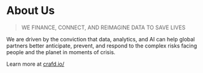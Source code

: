 # About Us

> WE FINANCE, CONNECT, AND REIMAGINE DATA TO SAVE LIVES

We are driven by the conviction that data, analytics, and AI can help global partners better anticipate, prevent, and respond to the complex risks facing people and the planet in moments of crisis.

Learn more at [crafd.io/](https://crafd.io/)

